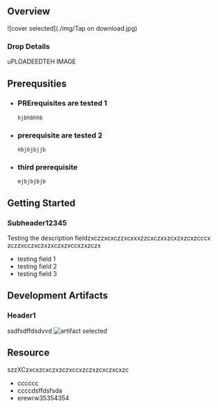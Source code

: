 
## Overview

![cover selected](./img/Tap on download.jpg)

### Drop Details
uPLOADEEDTEH IMAGE 

## Prerequsities

- ### PRErequisites are tested 1
  ```shell
  hjbhbhhb
  ```
      
- ### prerequisite are tested 2
  ```shell
  nbjbjbjjb
  ```
      
- ### third prerequisite
  ```shell
  mjbjbjbjb
  ```
      

## Getting Started
### Subheader12345
Testing the description fieldzxczzxcxczzxcxxxzzcxczxxzcxzxzcxzcccx
zczzxcczxczxzxczxzxccxzxzczx
- testing field 1
- testing field 2
- testing field 3

## Development Artifacts
### Header1
ssdfsdffdsdvvd
![artifact selected](./img/Sidepanel-Description.jpg)

## Resource
szzXCzxcxzcxczxzczxccxzczxzcxczxcxzc
- cccccc
- ccccdsffdsfsda
- erewrw35354354


    
